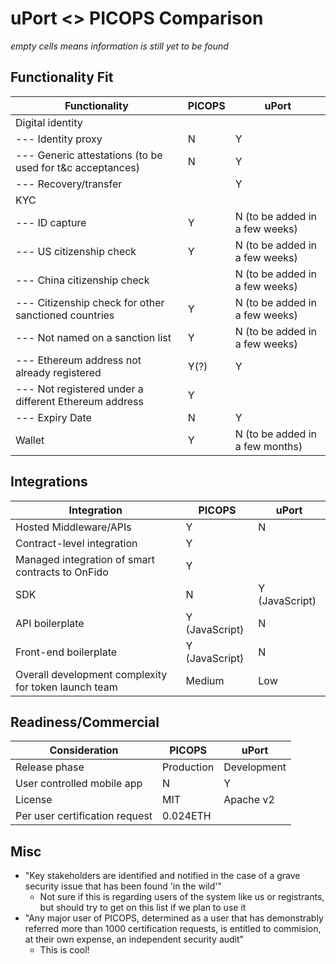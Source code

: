 # uPort <> PICOPS Comparison

<i>empty cells means information is still yet to be found</i>

## Functionality Fit

| Functionality | PICOPS | uPort |
|---|---|---|
| Digital identity | | |
|--- Identity proxy | N | Y |
|--- Generic attestations (to be used for t&c acceptances) | N | Y |
|--- Recovery/transfer |  | Y |
|KYC| |  |
|--- ID capture| Y | N (to be added in a few weeks) |
|--- US citizenship check| Y| N (to be added in a few weeks) |
|--- China citizenship check| | N (to be added in a few weeks) |
|--- Citizenship check for other sanctioned countries| Y| N (to be added in a few weeks) |
|--- Not named on a sanction list | Y| N (to be added in a few weeks) |
|--- Ethereum address not already registered | Y(?) | Y |
|--- Not registered under a different Ethereum address  |Y |  |
|--- Expiry Date  | N | Y |
|Wallet| Y | N (to be added in a few months) |

## Integrations

| Integration | PICOPS | uPort |
|---|---|---|
| Hosted Middleware/APIs | Y |  N |
| Contract-level integration | Y |   |
| Managed integration of smart contracts to OnFido | Y |   |
| SDK | N |  Y (JavaScript) |
| API boilerplate | Y (JavaScript) |  N |
| Front-end boilerplate| Y (JavaScript) |  N |
| Overall development complexity for token launch team| Medium |  Low |

## Readiness/Commercial

| Consideration | PICOPS | uPort |
|---|---|---|
| Release phase | Production | Development |
| User controlled mobile app | N | Y |
| License | MIT | Apache v2 |
| Per user certification request | 0.024ETH | |

## Misc

* "Key stakeholders are identified and notified in the case of a grave security issue that has been found 'in the wild'"
    * Not sure if this is regarding users of the system like us or registrants, but should try to get on this list if we plan to use it
* "Any major user of PICOPS, determined as a user that has demonstrably referred more than 1000 certification requests, is entitled to commision, at their own expense, an independent security audit"
    * This is cool!
